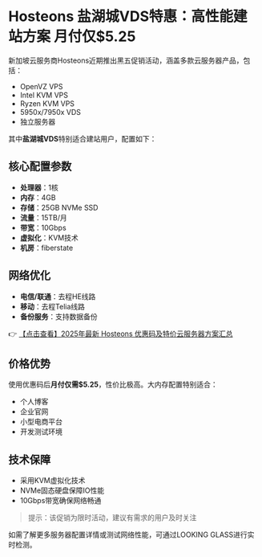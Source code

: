 # Hosteons 盐湖城VDS特惠：高性能建站方案 月付仅$5.25

新加坡云服务商Hosteons近期推出黑五促销活动，涵盖多款云服务器产品，包括：

- OpenVZ VPS
- Intel KVM VPS
- Ryzen KVM VPS
- 5950x/7950x VDS
- 独立服务器

其中**盐湖城VDS**特别适合建站用户，配置如下：

## 核心配置参数
- **处理器**：1核
- **内存**：4GB
- **存储**：25GB NVMe SSD
- **流量**：15TB/月
- **带宽**：10Gbps
- **虚拟化**：KVM技术
- **机房**：fiberstate

## 网络优化
- **电信/联通**：去程HE线路
- **移动**：去程Telia线路
- **备份服务**：支持数据备份

👉 [【点击查看】2025年最新 Hosteons 优惠码及特价云服务器方案汇总](https://bit.ly/hosteons)

## 价格优势
使用优惠码后**月付仅需$5.25**，性价比极高。大内存配置特别适合：
- 个人博客
- 企业官网
- 小型电商平台
- 开发测试环境

## 技术保障
- 采用KVM虚拟化技术
- NVMe固态硬盘保障IO性能
- 10Gbps带宽确保网络畅通

> 提示：该促销为限时活动，建议有需求的用户及时关注

如需了解更多服务器配置详情或测试网络性能，可通过LOOKING GLASS进行实时检测。